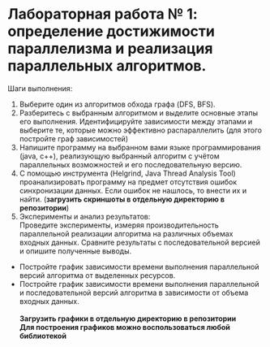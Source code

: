 # Лабораторная работа № 1: определение достижимости параллелизма и реализация параллельных алгоритмов.

Шаги выполнения:
1) Выберите один из алгоритмов обхода графа (DFS, BFS).
2) Разберитесь с выбранным алгоритмом и выделите основные этапы его выполнения. Идентифицируйте зависимости между этапами и выберите те, которые можно эффективно распараллелить (для этого постройте граф зависимостей)
3) Напишите программу на выбранном вами языке программирования (java, c++), реализующую выбранный алгоритм с учётом параллельных возможностей и его последовательную версию.
4) С помощью инструмента (Helgrind, Java Thread Analysis Tool) проанализировать программу на предмет отсутствия ошибок синхронизации данных. Если ошибок не нашлось, то внести их и найти. (**загрузить скриншоты в отдельную директорию в репозитории**)
5) Эксперименты и анализ результатов:\
Проведите эксперименты, измеряя производительность параллельной реализации алгоритма на различных объемах входных данных. Сравните результаты с последовательной версией и опишите полученные выводы.
* Постройте график зависимости времени выполнения параллельной версий алгоритма от выделенных ресурсов.
* Постройте график зависимости времени выполнения параллельной и последовательной версий алгоритма в зависимости от объема входных данных.\
\
**Загрузить графики в отдельную директорию в репозитории** \
**Для построения графиков можно воспользоваться любой библиотекой**
